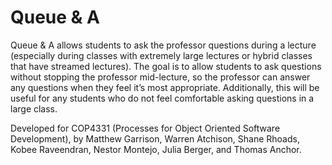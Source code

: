 # Queue & A

Queue & A allows students to ask the professor questions during a lecture (especially during classes with extremely large lectures or hybrid classes that have streamed lectures). The goal is to allow students to ask questions without stopping the professor mid-lecture, so the professor can answer any questions when they feel it’s most appropriate. Additionally, this will be useful for any students who do not feel comfortable asking questions in a large class.

Developed for COP4331 (Processes for Object Oriented Software Development), by Matthew Garrison, Warren Atchison, Shane Rhoads, Kobee Raveendran, Nestor Montejo, Julia Berger, and Thomas Anchor.
